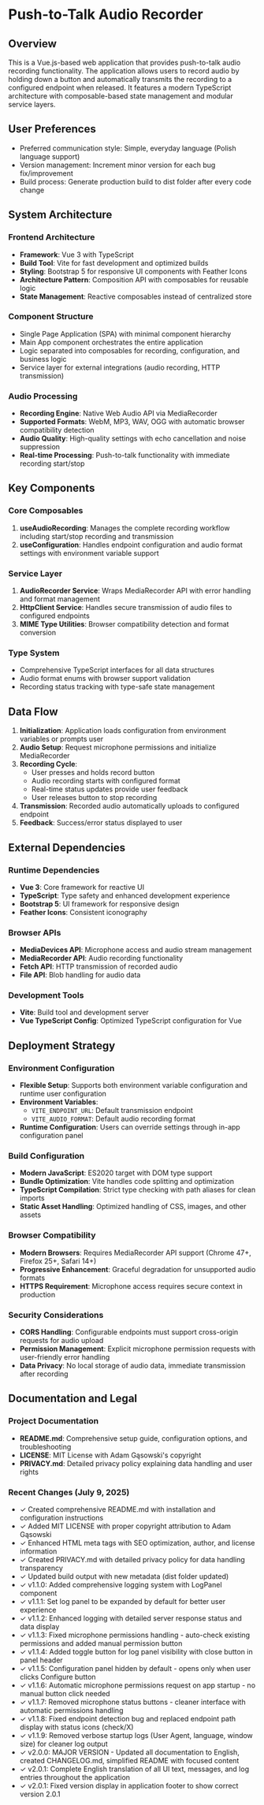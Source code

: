 # Push-to-Talk Audio Recorder

## Overview

This is a Vue.js-based web application that provides push-to-talk audio recording functionality. The application allows users to record audio by holding down a button and automatically transmits the recording to a configured endpoint when released. It features a modern TypeScript architecture with composable-based state management and modular service layers.

## User Preferences

- Preferred communication style: Simple, everyday language (Polish language support)
- Version management: Increment minor version for each bug fix/improvement
- Build process: Generate production build to dist folder after every code change

## System Architecture

### Frontend Architecture
- **Framework**: Vue 3 with TypeScript
- **Build Tool**: Vite for fast development and optimized builds
- **Styling**: Bootstrap 5 for responsive UI components with Feather Icons
- **Architecture Pattern**: Composition API with composables for reusable logic
- **State Management**: Reactive composables instead of centralized store

### Component Structure
- Single Page Application (SPA) with minimal component hierarchy
- Main App component orchestrates the entire application
- Logic separated into composables for recording, configuration, and business logic
- Service layer for external integrations (audio recording, HTTP transmission)

### Audio Processing
- **Recording Engine**: Native Web Audio API via MediaRecorder
- **Supported Formats**: WebM, MP3, WAV, OGG with automatic browser compatibility detection
- **Audio Quality**: High-quality settings with echo cancellation and noise suppression
- **Real-time Processing**: Push-to-talk functionality with immediate recording start/stop

## Key Components

### Core Composables
1. **useAudioRecording**: Manages the complete recording workflow including start/stop recording and transmission
2. **useConfiguration**: Handles endpoint configuration and audio format settings with environment variable support

### Service Layer
1. **AudioRecorder Service**: Wraps MediaRecorder API with error handling and format management
2. **HttpClient Service**: Handles secure transmission of audio files to configured endpoints
3. **MIME Type Utilities**: Browser compatibility detection and format conversion

### Type System
- Comprehensive TypeScript interfaces for all data structures
- Audio format enums with browser support validation
- Recording status tracking with type-safe state management

## Data Flow

1. **Initialization**: Application loads configuration from environment variables or prompts user
2. **Audio Setup**: Request microphone permissions and initialize MediaRecorder
3. **Recording Cycle**:
   - User presses and holds record button
   - Audio recording starts with configured format
   - Real-time status updates provide user feedback
   - User releases button to stop recording
4. **Transmission**: Recorded audio automatically uploads to configured endpoint
5. **Feedback**: Success/error status displayed to user

## External Dependencies

### Runtime Dependencies
- **Vue 3**: Core framework for reactive UI
- **TypeScript**: Type safety and enhanced development experience
- **Bootstrap 5**: UI framework for responsive design
- **Feather Icons**: Consistent iconography

### Browser APIs
- **MediaDevices API**: Microphone access and audio stream management
- **MediaRecorder API**: Audio recording functionality
- **Fetch API**: HTTP transmission of recorded audio
- **File API**: Blob handling for audio data

### Development Tools
- **Vite**: Build tool and development server
- **Vue TypeScript Config**: Optimized TypeScript configuration for Vue

## Deployment Strategy

### Environment Configuration
- **Flexible Setup**: Supports both environment variable configuration and runtime user configuration
- **Environment Variables**:
  - `VITE_ENDPOINT_URL`: Default transmission endpoint
  - `VITE_AUDIO_FORMAT`: Default audio recording format
- **Runtime Configuration**: Users can override settings through in-app configuration panel

### Build Configuration
- **Modern JavaScript**: ES2020 target with DOM type support
- **Bundle Optimization**: Vite handles code splitting and optimization
- **TypeScript Compilation**: Strict type checking with path aliases for clean imports
- **Static Asset Handling**: Optimized handling of CSS, images, and other assets

### Browser Compatibility
- **Modern Browsers**: Requires MediaRecorder API support (Chrome 47+, Firefox 25+, Safari 14+)
- **Progressive Enhancement**: Graceful degradation for unsupported audio formats
- **HTTPS Requirement**: Microphone access requires secure context in production

### Security Considerations
- **CORS Handling**: Configurable endpoints must support cross-origin requests for audio upload
- **Permission Management**: Explicit microphone permission requests with user-friendly error handling
- **Data Privacy**: No local storage of audio data, immediate transmission after recording

## Documentation and Legal

### Project Documentation
- **README.md**: Comprehensive setup guide, configuration options, and troubleshooting
- **LICENSE**: MIT License with Adam Gąsowski's copyright
- **PRIVACY.md**: Detailed privacy policy explaining data handling and user rights

### Recent Changes (July 9, 2025)
- ✓ Created comprehensive README.md with installation and configuration instructions
- ✓ Added MIT LICENSE with proper copyright attribution to Adam Gąsowski
- ✓ Enhanced HTML meta tags with SEO optimization, author, and license information
- ✓ Created PRIVACY.md with detailed privacy policy for data handling transparency
- ✓ Updated build output with new metadata (dist folder updated)
- ✓ v1.1.0: Added comprehensive logging system with LogPanel component
- ✓ v1.1.1: Set log panel to be expanded by default for better user experience
- ✓ v1.1.2: Enhanced logging with detailed server response status and data display
- ✓ v1.1.3: Fixed microphone permissions handling - auto-check existing permissions and added manual permission button
- ✓ v1.1.4: Added toggle button for log panel visibility with close button in panel header
- ✓ v1.1.5: Configuration panel hidden by default - opens only when user clicks Configure button
- ✓ v1.1.6: Automatic microphone permissions request on app startup - no manual button click needed
- ✓ v1.1.7: Removed microphone status buttons - cleaner interface with automatic permissions handling
- ✓ v1.1.8: Fixed endpoint detection bug and replaced endpoint path display with status icons (check/X)
- ✓ v1.1.9: Removed verbose startup logs (User Agent, language, window size) for cleaner log output
- ✓ v2.0.0: MAJOR VERSION - Updated all documentation to English, created CHANGELOG.md, simplified README with focused content
- ✓ v2.0.1: Complete English translation of all UI text, messages, and log entries throughout the application
- ✓ v2.0.1: Fixed version display in application footer to show correct version 2.0.1